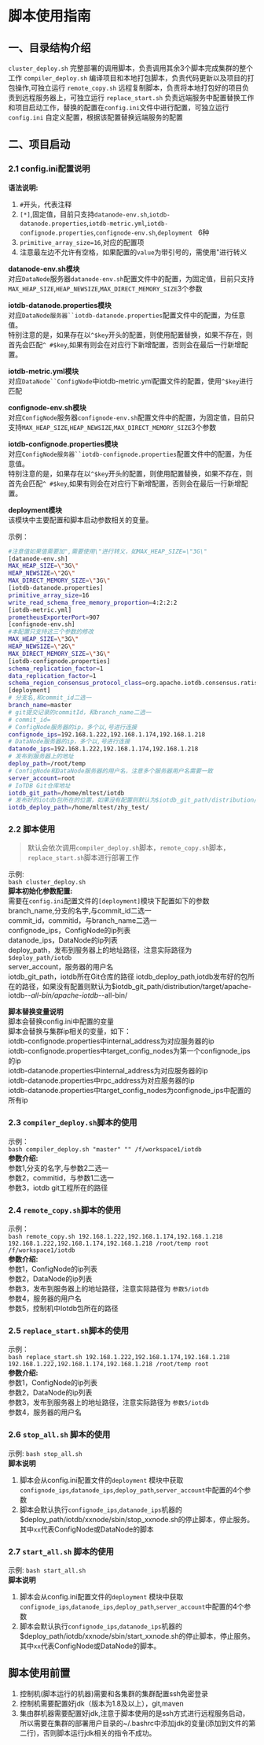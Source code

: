 # 脚本使用指南
## 一、目录结构介绍
`cluster_deploy.sh` 完整部署的调用脚本，负责调用其余3个脚本完成集群的整个工作
`compiler_deploy.sh` 编译项目和本地打包脚本，负责代码更新以及项目的打包操作,可独立运行
`remote_copy.sh` 远程复制脚本，负责将本地打包好的项目负责到远程服务器上，可独立运行
`replace_start.sh` 负责远端服务中配置替换工作和项目启动工作，替换的配置在`config.ini`文件中进行配置，可独立运行
`config.ini` 自定义配置，根据该配置替换远端服务的配置

## 二、项目启动
### 2.1 config.ini配置说明

**语法说明:**
1. `#`开头，代表注释
2. `[*]`,固定值，目前只支持`datanode-env.sh`,`iotdb-datanode.properties`,`iotdb-metric.yml`,`iotdb-confignode.properties`,`confignode-env.sh`,`deployment ` 6种
3. `primitive_array_size=16`,对应的配置项  
4. 注意最左边不允许有空格，如果配置的`value`为带引号的，需使用\"进行转义   


**datanode-env.sh模块**  
对应`DataNode`服务器`datanode-env.sh`配置文件中的配置，为固定值，目前只支持`MAX_HEAP_SIZE`,`HEAP_NEWSIZE`,`MAX_DIRECT_MEMORY_SIZE`3个参数  

**iotdb-datanode.properties模块**  
对应`DataNode服务器``iotdb-datanode.properties`配置文件中的配置，为任意值。  
特别注意的是，如果存在以`^$key`开头的配置，则使用配置替换，如果不存在，则首先会匹配`^ #$key`,如果有则会在对应行下新增配置，否则会在最后一行新增配置。  

**iotdb-metric.yml模块**  
对应`DataNode``ConfigNode`中iotdb-metric.yml配置文件的配置，使用`^$key`进行匹配  

**confignode-env.sh模块**  
对应`ConfigNode`服务器`confignode-env.sh`配置文件中的配置，为固定值，目前只支持`MAX_HEAP_SIZE`,`HEAP_NEWSIZE`,`MAX_DIRECT_MEMORY_SIZE`3个参数  

**iotdb-confignode.properties模块**  
对应`ConfigNode服务器``iotdb-confignode.properties`配置文件中的配置，为任意值。  
特别注意的是，如果存在以`^$key`开头的配置，则使用配置替换，如果不存在，则首先会匹配`^ #$key`,如果有则会在对应行下新增配置，否则会在最后一行新增配置。  

**deployment模块**  
该模块中主要配置和脚本启动参数相关的变量。  

示例：  
```sh
#注意值如果值需要加",需要使用\"进行转义，如MAX_HEAP_SIZE=\"3G\"
[datanode-env.sh]
MAX_HEAP_SIZE=\"3G\"
HEAP_NEWSIZE=\"2G\"
MAX_DIRECT_MEMORY_SIZE=\"3G\"
[iotdb-datanode.properties]
primitive_array_size=16
write_read_schema_free_memory_proportion=4:2:2:2
[iotdb-metric.yml]
prometheusExporterPort=907
[confignode-env.sh]
#本配置只支持这三个参数的修改
MAX_HEAP_SIZE=\"3G\"
HEAP_NEWSIZE=\"2G\"
MAX_DIRECT_MEMORY_SIZE=\"3G\"
[iotdb-confignode.properties]
schema_replication_factor=1
data_replication_factor=1
schema_region_consensus_protocol_class=org.apache.iotdb.consensus.ratis.RatisConsensus
[deployment]
# 分支名,和commit_id二选一
branch_name=master
# git提交记录的commitId，和branch_name二选一
# commit_id=
# ConfigNode服务器的ip，多个以,号进行连接
confignode_ips=192.168.1.222,192.168.1.174,192.168.1.218
# DataNode服务器的ip，多个以,号进行连接
datanode_ips=192.168.1.222,192.168.1.174,192.168.1.218
# 发布到服务器上的地址
deploy_path=/root/temp
# ConfigNode和DataNode服务器的用户名，注意多个服务器用户名需要一致
server_account=root
# IoTDB Git仓库地址
iotdb_git_path=/home/mltest/iotdb
# 发布好的iotdb包所在的位置，如果没有配置则默认为$iotdb_git_path/distribution/target/apache-iotdb-*-all-bin/apache-iotdb-*-all-bin/
iotdb_deploy_path=/home/mltest/zhy_test/
```

### 2.2 脚本使用

> 默认会依次调用`compiler_deploy.sh`脚本，`remote_copy.sh`脚本，`replace_start.sh`脚本进行部署工作

示例:  
`bash cluster_deploy.sh`    
**脚本初始化参数配置:**   
需要在`config.ini`配置文件的`[deployment]`模块下配置如下的参数    
branch_name,分支的名字,与commit_id二选一    
commit_id，commitid，与branch_name二选一  
confignode_ips，ConfigNode的ip列表  
datanode_ips，DataNode的ip列表  
deploy_path，发布到服务器上的地址路径，注意实际路径为 `$deploy_path/iotdb`  
server_account，服务器的用户名  
iotdb_git_path，iotdb所在Git仓库的路径 
iotdb_deploy_path,iotdb发布好的包所在的路径，如果没有配置则默认为$iotdb_git_path/distribution/target/apache-iotdb-*-all-bin/apache-iotdb-*-all-bin/

**脚本替换变量说明**  
脚本会替换config.ini中配置的变量  
脚本会替换与集群ip相关的变量，如下：  
iotdb-confignode.properties中internal_address为对应服务器的ip  
iotdb-confignode.properties中target_config_nodes为第一个confignode_ips的ip  
iotdb-datanode.properties中internal_address为对应服务器的ip  
iotdb-datanode.properties中rpc_address为对应服务器的ip  
iotdb-datanode.properties中target_config_nodes为confignode_ips中配置的所有ip  

### 2.3 `compiler_deploy.sh`脚本的使用  

示例：    
`bash compiler_deploy.sh "master" "" /f/workspace1/iotdb`  
**参数介绍:**    
参数1,分支的名字,与参数2二选一  
参数2，commitid，与参数1二选一  
参数3，iotdb git工程所在的路径  

### 2.4 `remote_copy.sh`脚本的使用  

示例：    
`bash remote_copy.sh 192.168.1.222,192.168.1.174,192.168.1.218 192.168.1.222,192.168.1.174,192.168.1.218 /root/temp root /f/workspace1/iotdb`  
**参数介绍:**    
参数1，ConfigNode的ip列表  
参数2，DataNode的ip列表  
参数3，发布到服务器上的地址路径，注意实际路径为 `参数5/iotdb`  
参数4，服务器的用户名  
参数5，控制机中Iotdb包所在的路径  

### 2.5 `replace_start.sh`脚本的使用 

示例：    
`bash replace_start.sh 192.168.1.222,192.168.1.174,192.168.1.218 192.168.1.222,192.168.1.174,192.168.1.218 /root/temp root`  
**参数介绍:**    
参数1，ConfigNode的ip列表  
参数2，DataNode的ip列表  
参数3，发布到服务器上的地址路径，注意实际路径为 `参数5/iotdb`  
参数4，服务器的用户名  

### 2.6 `stop_all.sh` 脚本的使用
示例: `bash stop_all.sh`  
**脚本说明**  
1. 脚本会从config.ini配置文件的`deployment` 模块中获取`confignode_ips`,`datanode_ips`,`deploy_path`,`server_account`中配置的4个参数
2. 脚本会默认执行`confignode_ips`,`datanode_ips`机器的$deploy_path/iotdb/xxnode/sbin/stop_xxnode.sh的停止脚本，停止服务。其中`xx`代表ConfigNode或DataNode的脚本

### 2.7 `start_all.sh` 脚本的使用
示例: `bash start_all.sh`  
**脚本说明**  
1. 脚本会从config.ini配置文件的`deployment` 模块中获取`confignode_ips`,`datanode_ips`,`deploy_path`,`server_account`中配置的4个参数
2. 脚本会默认执行`confignode_ips`,`datanode_ips`机器的$deploy_path/iotdb/xxnode/sbin/start_xxnode.sh的停止脚本，停止服务。其中`xx`代表ConfigNode或DataNode的脚本。

## 脚本使用前置
1. 控制机(脚本运行的机器)需要和各集群的集群配置ssh免密登录
2. 控制机需要配置好jdk（版本为1.8及以上），git,maven
3. 集由群机器需要配置好jdk,注意于脚本使用的是ssh方式进行远程服务启动，所以需要在集群的部署用户目录的~/.bashrc中添加jdk的变量(添加到文件的第二行)，否则脚本运行jdk相关的指令不成功。




